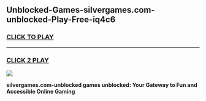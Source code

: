 
## Unblocked-Games-silvergames.com-unblocked-Play-Free-iq4c6
<h3>
<a href="https://premium76.site?title=silvergames.com-unblocked&ref=20M">CLICK TO PLAY</a></h3>
<hr>

<h3>
<a href="https://premium76.site?title=silvergames.com-unblocked&ref=20M">CLICK 2 PLAY</a>
  
</h3>

<a href="https://premium76.site?title=silvergames.com-unblocked&ref=19M"><img src="https://clearcache.store/games.png"></a>


**silvergames.com-unblocked games unblocked: Your Gateway to Fun and Accessible Online Gaming**
